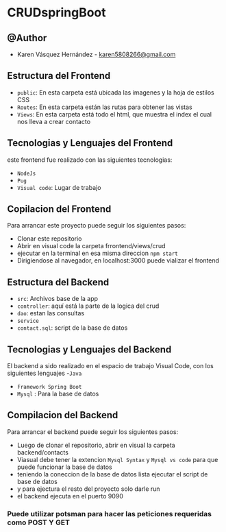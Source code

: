 # CRUDspringBoot
## @Author
  - Karen Vásquez Hernández - karen5808266@gmail.com
## Estructura del Frontend
  - `public`: En esta carpeta está ubicada las imagenes y la hoja de estilos CSS
  - `Routes`: En esta carpeta están las rutas para obtener las vistas
  - `Views`: En esta carpeta está todo el html, que muestra el index el cual nos lleva a crear contacto
## Tecnologias y Lenguajes del Frontend
  este frontend fue realizado con las siguientes tecnologias:
  - `NodeJs`
  - `Pug`
  - `Visual code`: Lugar de trabajo
## Copilacion del Frontend
Para arrancar este proyecto puede seguir los siguientes pasos:
* Clonar este repositorio
* Abrir en visual code la carpeta frrontend/views/crud
* ejecutar en la terminal en esa misma direccion `npm start`
* Dirigiendose al navegador, en localhost:3000 puede vializar el frontend
## 

## Estructura del Backend
  - `src`: Archivos base de la app
  - `controller`: aquí está la parte de la logica del crud
  - `dao`: estan las consultas
  - `service`
  - `contact.sql`: script de la base de datos
## Tecnologias y Lenguajes del Backend
El backend a sido realizado en el espacio de trabajo Visual Code, con los siguientes lenguajes
  -`Java`
  - `Framework Spring Boot`
  - `Mysql` : Para la base de datos

## Compilacion del Backend
Para arrancar el backend puede seguir los siguientes pasos:
* Luego de clonar el repositorio, abrir en visual la carpeta backend/contacts
* Viasual debe tener la extencion `Mysql Syntax` y `Mysql vs code` para que puede funcionar la base de datos
* teniendo la coneccion de la base de datos lista ejecutar el script de base de datos 
* y para ejectura el resto del proyecto solo darle run
* el backend ejecuta en el puerto 9090

### Puede utilizar potsman para hacer las peticiones requeridas como POST Y GET

